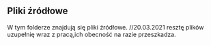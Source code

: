 ## Pliki źródłowe
W tym folderze znajdują się pliki źródłowe.
//20.03.2021 resztę plików uzupełnię wraz z pracą,ich obecność na razie przeszkadza.
